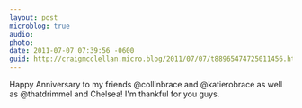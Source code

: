 ```yaml
---
layout: post
microblog: true
audio: 
photo: 
date: 2011-07-07 07:39:56 -0600
guid: http://craigmcclellan.micro.blog/2011/07/07/t88965474725011456.html
---
```

Happy Anniversary to my friends @collinbrace and @katierobrace as well as @thatdrimmel and Chelsea! I'm thankful for you guys.
